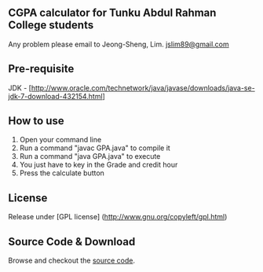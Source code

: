 ## CGPA calculator for Tunku Abdul Rahman College students
Any problem please email to Jeong-Sheng, Lim. <jslim89@gmail.com>

## Pre-requisite 
JDK - [http://www.oracle.com/technetwork/java/javase/downloads/java-se-jdk-7-download-432154.html]

## How to use
1. Open your command line
2. Run a command "javac GPA.java" to compile it
3. Run a command "java GPA.java" to execute
4. You just have to key in the Grade and credit hour
5. Press the calculate button

## License
Release under [GPL license] (http://www.gnu.org/copyleft/gpl.html)

## Source Code & Download
Browse and checkout the [source code](https://github.com/jslim89/tarc-cgpa-calc).
